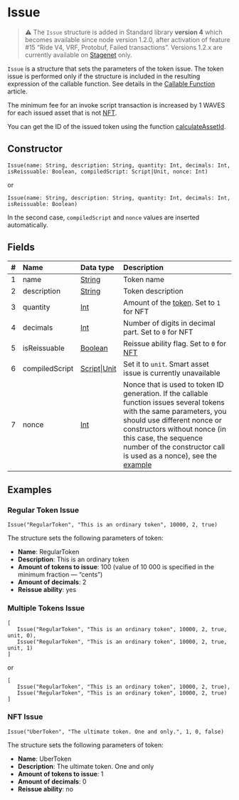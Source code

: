 # Issue

> :warning: The `Issue` structure is added in Standard library **version 4** which becomes available since node version 1.2.0, after activation of feature #15 “Ride V4, VRF, Protobuf, Failed transactions”. Versions 1.2.x are currently available on [Stagenet](/en/blockchain/blockchain-network/stage-network) only.

`Issue` is a structure that sets the parameters of the token issue. The token issue is performed only if the structure is included in the resulting expression of the callable function. See details in the [Callable Function](/eb/ride/functions/callable-function) article.

The minimum fee for an invoke script transaction is increased by 1 WAVES for each issued asset that is not [NFT](/en/blockchain/token/non-fungible-token).

You can get the ID of the issued token using the function [calculateAssetId](/en/ride/functions/built-in-functions/blockchain-functions#calculate).

## Constructor

```ride
Issue(name: String, description: String, quantity: Int, decimals: Int, isReissuable: Boolean, compiledScript: Script|Unit, nonce: Int)
```

or

```ride
Issue(name: String, description: String, quantity: Int, decimals: Int, isReissuable: Boolean)
```

In the second case, `compiledScript` and `nonce` values are inserted automatically.

## Fields

| # | Name | Data type | Description |
| :--- | :--- | :--- | :--- |
| 1 | name | [String](/en/ride/data-types/string) | Token name |
| 2 | description | [String](/en/ride/data-types/string) | Token description |
| 3 | quantity | [Int](/en/ride/data-types/int) | Amount of the [token](/en/blockchain/token). Set to `1` for NFT |
| 4 | decimals | [Int](/en/ride/data-types/int) | Number of digits in decimal part. Set to `0` for NFT |
| 5 | isReissuable | [Boolean](/en/ride/data-types/boolean) | Reissue ability flag. Set to `0` for [NFT](/en/blockchain/token/non-fungible-token) |
| 6 | compiledScript | [Script](/en/ride/script)&#124;[Unit](/en/ride/data-types/unit) | Set it to `unit`. Smart asset issue is currently unavailable |
| 7 | nonce | [Int](/en/ride/data-types/int) | Nonce that is used to token ID generation. If the callable function issues several tokens with the same parameters, you should use different nonce or constructors without nonce (in this case, the sequence number of the constructor call is used as a nonce), see the [example](#multiple-tokens-issue) |

## Examples

### Regular Token Issue

```
Issue("RegularToken", "This is an ordinary token", 10000, 2, true)
```

The structure sets the following parameters of token:

* **Name**: RegularToken
* **Description**: This is an ordinary token
* **Amount of tokens to issue**: 100 (value of 10&nbsp;000 is specified in the minimum fraction —  “cents”)
* **Amount of decimals**: 2
* **Reissue ability**: yes

### Multiple Tokens Issue

```
[
   Issue("RegularToken", "This is an ordinary token", 10000, 2, true, unit, 0),
   Issue("RegularToken", "This is an ordinary token", 10000, 2, true, unit, 1)
]
```

or

```
[
   Issue("RegularToken", "This is an ordinary token", 10000, 2, true),
   Issue("RegularToken", "This is an ordinary token", 10000, 2, true)
]
```

### NFT Issue

```
Issue("UberToken", "The ultimate token. One and only.", 1, 0, false)
```

The structure sets the following parameters of token:

* **Name**: UberToken
* **Description**: The ultimate token. One and only
* **Amount of tokens to issue**: 1
* **Amount of decimals**: 0
* **Reissue ability**: no
